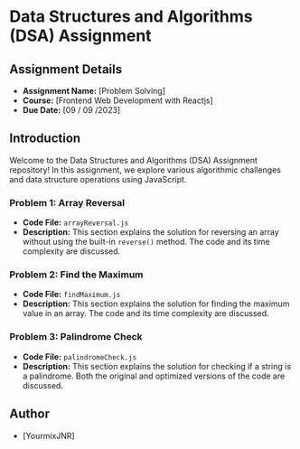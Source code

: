 # Data Structures and Algorithms (DSA) Assignment

## Assignment Details

- **Assignment Name:** [Problem Solving]
- **Course:** [Frontend Web Development with Reactjs]
- **Due Date:** [09 / 09 /2023]

## Introduction

Welcome to the Data Structures and Algorithms (DSA) Assignment repository! In this assignment, we explore various algorithmic challenges and data structure operations using JavaScript. 

### Problem 1: Array Reversal

- **Code File:** `arrayReversal.js`
- **Description:** This section explains the solution for reversing an array without using the built-in `reverse()` method. The code and its time complexity are discussed.

### Problem 2: Find the Maximum

- **Code File:** `findMaximum.js`
- **Description:** This section explains the solution for finding the maximum value in an array. The code and its time complexity are discussed.

### Problem 3: Palindrome Check

- **Code File:** `palindromeCheck.js`
- **Description:** This section explains the solution for checking if a string is a palindrome. Both the original and optimized versions of the code are discussed.

## Author

- [YourmixJNR]
